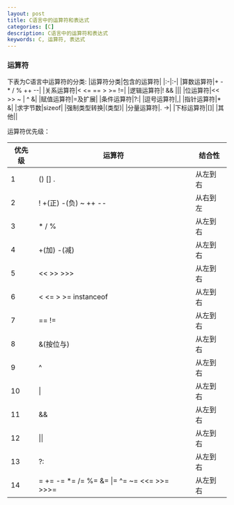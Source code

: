 ```yaml
---
layout: post
title: C语言中的运算符和表达式
categories: [C]
description: C语言中的运算符和表达式
keywords: C, 运算符, 表达式
---
```


### 运算符

下表为C语言中运算符的分类:
|运算符分类|包含的运算符|
|:-|:-|
|算数运算符|+ - * / % ++ --|
|关系运算符|< <= == > >= !=|
|逻辑运算符|! && \|\||
|位运算符|<< >> ~ | ^ &|
|赋值运算符|=及扩展|
|条件运算符|?:|
|逗号运算符|,|
|指针运算符|* &|
|求字节数|sizeof|
|强制类型转换|(类型)|
|分量运算符|. ->|
|下标运算符|[]|
|其他||

运算符优先级：

|优先级|运算符|结合性|
|-|-|-|
|1|() [] .|从左到右|
|2|! +(正) -(负) ~ ++ --|从右到左|
|3|* / %|从左到右|
|4|+(加) -(减)|从左到右|
|5|<< >> >>>|从左到右|
|6|< <= > >= instanceof|从左到右|
|7|== !=|从左到右|
|8|&(按位与)|从左到右|
|9|^|从左到右|
|10|\||从左到右|
|11|&&|从左到右|
|12|\|\||从左到右|
|13|?:|从左到右|
|14|= += -= *= /= %= &= \|= ^= ~= <<= >>= >>>=|从左到右|